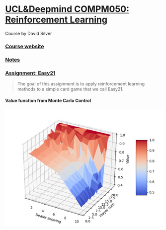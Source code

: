 ﻿# [UCL&Deepmind COMPM050: Reinforcement Learning](https://www.youtube.com/playlist?list=PLqYmG7hTraZDM-OYHWgPebj2MfCFzFObQ)
Course by David Silver
### [Course website](http://www0.cs.ucl.ac.uk/staff/d.silver/web/Teaching.html)
### [Notes](UCL_Deepmind_COMPM050_Reinforcement_Learning_notes.pdf)
### [Assignment: Easy21](http://www0.cs.ucl.ac.uk/staff/d.silver/web/Teaching_files/Easy21-Johannes.pdf)
> The goal of this assignment is to apply reinforcement learning methods to a simple card game that we call Easy21.

#### Value function from Monte Carlo Control
![Value function](./easy21/value_function.png)
